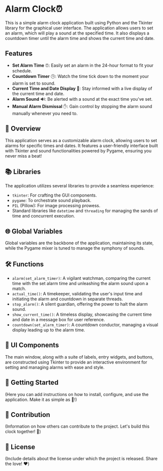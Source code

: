 # **Alarm Clock⏰**

This is a simple alarm clock application built using Python and the Tkinter library for the graphical user interface. The application allows users to set an alarm, which will play a sound at the specified time. It also displays a countdown timer until the alarm time and shows the current time and date.

## Features

- **Set Alarm Time** ⏰: Easily set an alarm in the 24-hour format to fit your schedule.
- **Countdown Timer** 🕒: Watch the time tick down to the moment your alarm is set to sound.
- **Current Time and Date Display** 📅: Stay informed with a live display of the current time and date.
- **Alarm Sound** 🔊: Be alerted with a sound at the exact time you've set.
- **Manual Alarm Dismissal** ✋: Gain control by stopping the alarm sound manually whenever you need to.


## 🌟 Overview
This application serves as a customizable alarm clock, allowing users to set alarms for specific times and dates. It features a user-friendly interface built with Tkinter and sound functionalities powered by Pygame, ensuring you never miss a beat!

## 📚 Libraries
The application utilizes several libraries to provide a seamless experience:
- `tkinter`: For crafting the GUI components.
- `pygame`: To orchestrate sound playback.
- `PIL` (Pillow): For image processing prowess.
- Standard libraries like `datetime` and `threading` for managing the sands of time and concurrent execution.

## 🌐 Global Variables
Global variables are the backbone of the application, maintaining its state, while the Pygame mixer is tuned to manage the symphony of sounds.

## 🛠 Functions
- `alarm(set_alarm_timer)`: A vigilant watchman, comparing the current time with the set alarm time and unleashing the alarm sound upon a match.
- `actual_time()`: A timekeeper, validating the user's input time and initiating the alarm and countdown in separate threads.
- `stop_alarm()`: A silent guardian, offering the power to halt the alarm sound.
- `show_current_time()`: A timeless display, showcasing the current time and date in a message box for user reference.
- `countdown(set_alarm_timer)`: A countdown conductor, managing a visual display leading up to the alarm time.

## 🎨 UI Components
The main window, along with a suite of labels, entry widgets, and buttons, are constructed using Tkinter to provide an interactive environment for setting and managing alarms with ease and style.

## 🚀 Getting Started
(Here you can add instructions on how to install, configure, and use the application. Make it as simple as 🥧!)

## 👐 Contribution
(Information on how others can contribute to the project. Let's build this clock together! 🤝)

## 📜 License
(Include details about the license under which the project is released. Share the love! ❤️)





